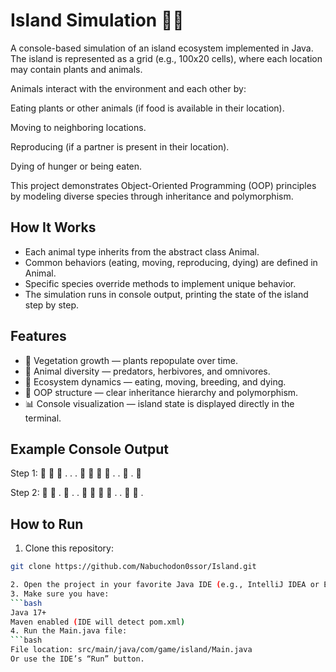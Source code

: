 # Island Simulation 🌴🐾

A console-based simulation of an island ecosystem implemented in Java.
The island is represented as a grid (e.g., 100x20 cells), where each location may contain plants and animals.

Animals interact with the environment and each other by:

Eating plants or other animals (if food is available in their location).

Moving to neighboring locations.

Reproducing (if a partner is present in their location).

Dying of hunger or being eaten.

This project demonstrates Object-Oriented Programming (OOP) principles by modeling diverse species through inheritance and polymorphism.

## How It Works

- Each animal type inherits from the abstract class Animal.
- Common behaviors (eating, moving, reproducing, dying) are defined in Animal.
- Specific species override methods to implement unique behavior.
- The simulation runs in console output, printing the state of the island step by step.

## Features

- 🌱 Vegetation growth — plants repopulate over time.
- 🐇 Animal diversity — predators, herbivores, and omnivores.
- 🔄 Ecosystem dynamics — eating, moving, breeding, and dying.
- 🧩 OOP structure — clear inheritance hierarchy and polymorphism.
- 📊 Console visualization — island state is displayed directly in the terminal.

## Example Console Output
Step 1:
🌱 🐇 🐺 . .
. 🌱 🌱 🐇 🐍
. . 🌱 . 🐺

Step 2:
🌱 🐇 . 🐺 .
. 🌱 🐇 🌱 🐍
. . 🌱 🐺 .

## How to Run

1. Clone this repository:
  ```bash
  git clone https://github.com/Nabuchodon0ssor/Island.git

2. Open the project in your favorite Java IDE (e.g., IntelliJ IDEA or Eclipse).
3. Make sure you have:
  ```bash
  Java 17+
  Maven enabled (IDE will detect pom.xml)
4. Run the Main.java file:
  ```bash
  File location: src/main/java/com/game/island/Main.java
  Or use the IDE’s “Run” button.
